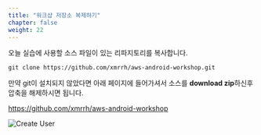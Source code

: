 ```yaml
---
title: "워크샵 저장소 복제하기"
chapter: false
weight: 22
---
```


오늘 실습에 사용할 소스 파일이 있는 리파지토리를 복사합니다.
```
git clone https://github.com/xmrrh/aws-android-workshop.git
```

만약 git이 설치되지 않았다면 아래 페이지에 들어가셔서 소스를 **download zip**하신후 압축을 해제하시면 됩니다. 

https://github.com/xmrrh/aws-android-workshop



![Create User](/images/downloadsrc.png)

